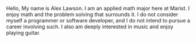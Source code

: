 Hello, My name is Alex Lawson. I am an applied math major here at Marist. I enjoy math and the problem solving that surrounds it. I do not consider myself a programmer or software developer, and I do not intend to pursue a career involving such. I also am deeply interested in music and enjoy playing guitar. 